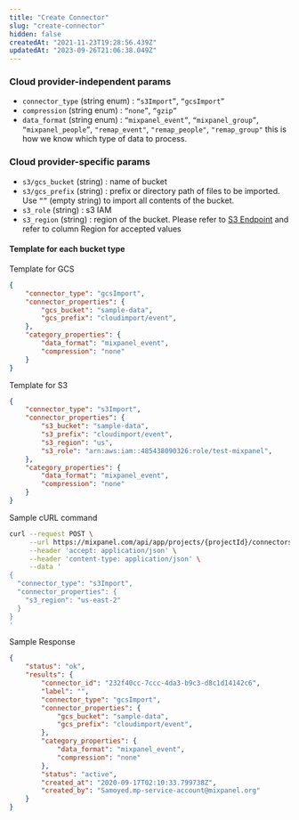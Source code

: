```yaml
---
title: "Create Connector"
slug: "create-connector"
hidden: false
createdAt: "2021-11-23T19:28:56.439Z"
updatedAt: "2023-09-26T21:06:38.049Z"
---
```


### Cloud provider-independent params

* `connector_type` (string enum) : `“s3Import”`, `“gcsImport”`
* `compression` (string enum) : `“none”`, `“gzip”`
* `data_format` (string enum) : `“mixpanel_event”`, `“mixpanel_group”`, `“mixpanel_people”`, `"remap_event"`, `"remap_people"`, `"remap_group"`
    this is how we know which type of data to process.

### Cloud provider-specific params

* `s3/gcs_bucket` (string) : name of bucket
* `s3/gcs_prefix` (string) : prefix or directory path of files to be imported. Use `“”` (empty string) to import all contents of the bucket.
* `s3_role` (string) : s3 IAM
* `s3_region` (string) : region of the bucket. Please refer to [S3 Endpoint](https://docs.aws.amazon.com/general/latest/gr/s3.html) and refer to column Region for accepted values

#### Template for each bucket type

Template for GCS
```json
{
	"connector_type": "gcsImport",
	"connector_properties": {
		"gcs_bucket": "sample-data",
		"gcs_prefix": "cloudimport/event",
	},
	"category_properties": {
		"data_format": "mixpanel_event",
		"compression": "none"
	}
}
```

Template for S3
```json
{
	"connector_type": "s3Import",
	"connector_properties": {
		"s3_bucket": "sample-data",
		"s3_prefix": "cloudimport/event",
		"s3_region": "us",
		"s3_role": "arn:aws:iam::485438090326:role/test-mixpanel",
	},
	"category_properties": {
		"data_format": "mixpanel_event",
		"compression": "none"
	}
}
```

Sample cURL command

```sh
curl --request POST \
     --url https://mixpanel.com/api/app/projects/{projectId}/connectors \
     --header 'accept: application/json' \
     --header 'content-type: application/json' \
     --data '
{
  "connector_type": "s3Import",
  "connector_properties": {
    "s3_region": "us-east-2"
  }
}
'
```

Sample Response
```json
{
	"status": "ok",
	"results": {
		"connector_id": "232f40cc-7ccc-4da3-b9c3-d8c1d14142c6",
		"label": "",
		"connector_type": "gcsImport",
		"connector_properties": {
			"gcs_bucket": "sample-data",
			"gcs_prefix": "cloudimport/event",
		},
		"category_properties": {
			"data_format": "mixpanel_event",
			"compression": "none"
		},
		"status": "active",
		"created_at": "2020-09-17T02:10:33.799738Z",
		"created_by": "Samoyed.mp-service-account@mixpanel.org"
	}
}
```
